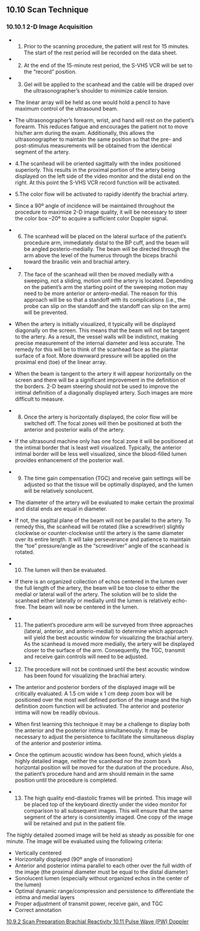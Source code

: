 ## 10.10 Scan Technique

### 10.10.1 2-D Image Acquisition

* 1. Prior to the scanning procedure, the patient will rest for 15 minutes. The start of the rest period will be recorded on the data sheet.
* 2. At the end of the 15-minute rest period, the S-VHS VCR will be set to the “record” position.
* 3. Gel will be applied to the scanhead and the cable will be draped over the ultrasonographer’s shoulder to minimize cable tension.

 * The linear array will be held as one would hold a pencil to have maximum control of the ultrasound beam.
 * The ultrasonographer’s forearm, wrist, and hand will rest on the patient’s forearm. This reduces fatigue and encourages the patient not to move his/her arm during the exam. Additionally, this allows the ultrasonographer to maintain the same position so that the pre- and post-stimulus measurements will be obtained from the identical segment of the artery.

* 4.The scanhead will be oriented sagittally with the index positioned superiorly. This results in the proximal portion of the artery being displayed on the left side of the video monitor and the distal end on the right. At this point the S-VHS VCR record function will be activated.
* 5.The color flow will be activated to rapidly identify the brachial artery.

 * Since a 90º angle of incidence will be maintained throughout the procedure to maximize 2-D image quality, it will be necessary to steer the color box –20º to acquire a sufficient color Doppler signal.

* 6. The scanhead will be placed on the lateral surface of the patient’s procedure arm, immediately distal to the BP cuff, and the beam will be angled posterio-medially. The beam will be directed through the arm above the level of the humerus through the biceps brachii toward the brasilic vein and brachial artery.
* 7. The face of the scanhead will then be moved medially with a sweeping, not a sliding, motion until the artery is located. Depending on the patient’s arm the starting point of the sweeping motion may need to be more anterior or antero-medial. The reason for this approach will be so that a standoff with its complications (i.e., the probe can slip on the standoff and the standoff can slip on the arm) will be prevented.

 * When the artery is initially visualized, it typically will be displayed diagonally on the screen. This means that the beam will not be tangent to the artery. As a result, the vessel walls will be indistinct, making precise measurement of the internal diameter and less accurate. The remedy for this will be to think of the scanhead face as the plantar surface of a foot. More downward pressure will be applied on the proximal end (toe) of the linear array.
 * When the beam is tangent to the artery it will appear horizontally on the screen and there will be a significant improvement in the definition of the borders. 2-D beam steering should not be used to improve the intimal definition of a diagonally displayed artery. Such images are more difficult to measure.

* 8. Once the artery is horizontally displayed, the color flow will be switched off. The focal zones will then be positioned at both the anterior and posterior walls of the artery.

 * If the ultrasound machine only has one focal zone it will be positioned at the intimal border that is least well visualized. Typically, the anterior intimal border will be less well visualized, since the blood-filled lumen provides enhancement of the posterior wall.

* 9. The time gain compensation (TGC) and receive gain settings will be adjusted so that the tissue will be optimally displayed, and the lumen will be relatively sonolucent.

 * The diameter of the artery will be evaluated to make certain the proximal and distal ends are equal in diameter.
 * If not, the sagittal plane of the beam will not be parallel to the artery. To remedy this, the scanhead will be rotated (like a screwdriver) slightly clockwise or counter-clockwise until the artery is the same diameter over its entire length. It will take perseverance and patience to maintain the “toe” pressure/angle as the “screwdriver” angle of the scanhead is rotated.

* 10. The lumen will then be evaluated.

 * If there is an organized collection of echos centered in the lumen over the full length of the artery, the beam will be too close to either the medial or lateral wall of the artery. The solution will be to slide the scanhead either laterally or medially until the lumen is relatively echo-free. The beam will now be centered in the lumen.

* 11. The patient’s procedure arm will be surveyed from three approaches (lateral, anterior, and anterio-medial) to determine which approach will yield the best acoustic window for visualizing the brachial artery. As the scanhead is moved more medially, the artery will be displayed closer to the surface of the arm. Consequently, the TGC, transmit and receive gain controls will need to be adjusted.
* 12. The procedure will not be continued until the best acoustic window has been found for visualizing the brachial artery.

 * The anterior and posterior borders of the displayed image will be critically evaluated. A 1.5 cm wide x 1 cm deep zoom box will be positioned over the most well defined portion of the image and the high definition zoom function will be activated. The anterior and posterior intima will now be readily obvious.
 * When first learning this technique it may be a challenge to display both the anterior and the posterior intima simultaneously. It may be necessary to adjust the persistence to facilitate the simultaneous display of the anterior and posterior intima.
 * Once the optimum acoustic window has been found, which yields a highly detailed image, neither the scanhead nor the zoom box’s horizontal position will be moved for the duration of the procedure. Also, the patient’s procedure hand and arm should remain in the same position until the procedure is completed.

* 13. The high quality end-diastolic frames will be printed. This image will be placed top of the keyboard directly under the video monitor for comparison to all subsequent images. This will ensure that the same segment of the artery is consistently imaged. One copy of the image will be retained and put in the patient file.

The highly detailed zoomed image will be held as steady as possible for one minute. The image will be evaluated using the following criteria:

* Vertically centered
* Horizontally displayed (90º angle of insonation)
* Anterior and posterior intima parallel to each other over the full width of the image (the proximal diameter must be equal to the distal diameter)
* Sonolucent lumen (especially without organized echos in the center of the lumen)
* Optimal dynamic range/compression and persistence to differentiate the intima and medial layers
* Proper adjustment of transmit power, receive gain, and TGC
* Correct annotation


<div class="center">
<div class="btn-group">
  <a href=":pages_path:/manuals/brachial-reactivity/10-09-02-scan-preparation.md" class="btn btn-default">
    <span class="glyphicon glyphicon-chevron-left"></span>
    10.9.2 Scan Preparation
  </a>

  <a href=":pages_path:/manuals/brachial-reactivity" class="btn btn-default">
    <span class="glyphicon glyphicon-chevron-up"></span>
    Brachial Reactivity
  </a>

  <a href=":pages_path:/manuals/brachial-reactivity/10-11-01-initial-doppler-settings.md" class="btn btn-success">
    10.11 Pulse Wave (PW) Doppler
    <span class="glyphicon glyphicon-chevron-right"></span>
  </a>
</div>
</div>
